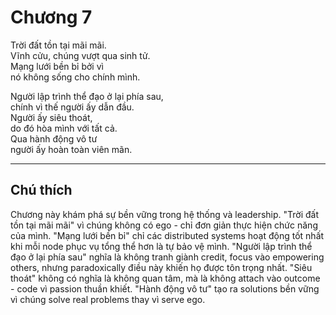 # Chương 7

Trời đất tồn tại mãi mãi.  
Vĩnh cửu, chúng vượt qua sinh tử.  
Mạng lưới bền bỉ bởi vì  
nó không sống cho chính mình.

Người lập trình thể đạo ở lại phía sau,  
chính vì thế người ấy dẫn đầu.  
Người ấy siêu thoát,  
do đó hòa mình với tất cả.  
Qua hành động vô tư  
người ấy hoàn toàn viên mãn.

---

## Chú thích

Chương này khám phá sự bền vững trong hệ thống và leadership. "Trời đất tồn tại mãi mãi" vì chúng không có ego - chỉ đơn giản thực hiện chức năng của mình. "Mạng lưới bền bỉ" chỉ các distributed systems hoạt động tốt nhất khi mỗi node phục vụ tổng thể hơn là tự bảo vệ mình. "Người lập trình thể đạo ở lại phía sau" nghĩa là không tranh giành credit, focus vào empowering others, nhưng paradoxically điều này khiến họ được tôn trọng nhất. "Siêu thoát" không có nghĩa là không quan tâm, mà là không attach vào outcome - code vì passion thuần khiết. "Hành động vô tư" tạo ra solutions bền vững vì chúng solve real problems thay vì serve ego. 